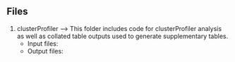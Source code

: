 ## Files

1. clusterProfiler --> This folder includes code for clusterProfiler analysis as well as collated table outputs used to generate supplementary tables.
      - Input files:
      - Output files:
